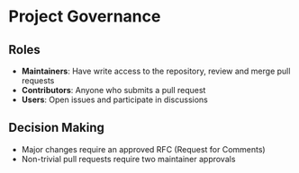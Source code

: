 # Project Governance

## Roles

- **Maintainers**: Have write access to the repository, review and merge pull requests
- **Contributors**: Anyone who submits a pull request
- **Users**: Open issues and participate in discussions

## Decision Making

- Major changes require an approved RFC (Request for Comments)
- Non-trivial pull requests require two maintainer approvals
